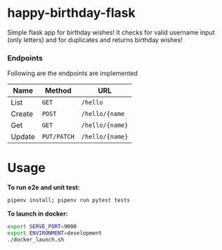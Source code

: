 # happy-birthday-flask
Simple flask app for birthday wishes! It checks for valid username input (only letters) and for duplicates and returns birthday wishes!


### Endpoints
Following are the endpoints are implemented

| Name   | Method      | URL
| ---    | ---         | ---
| List   | `GET`       | `/hello`
| Create | `POST`      | `/hello/{name`
| Get    | `GET`       | `/hello/{name}`
| Update | `PUT/PATCH` | `/hello/{name}`

# Usage

**To run e2e and unit test:**
```sh
pipenv install; pipenv run pytest tests
```

**To launch in docker:**
```sh
export SERVE_PORT=9000
export ENVIRONMENT=development
./docker_launch.sh
```
